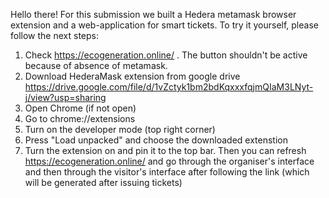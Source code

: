 Hello there! For this submission we built a Hedera metamask browser extension and a web-application for smart tickets. To try it yourself, please follow the next steps:

1) Check https://ecogeneration.online/ . The button shouldn't be active because of absence of metamask.
2) Download HederaMask extension from google drive https://drive.google.com/file/d/1vZctyk1bm2bdKqxxxfqjmQIaM3LNyt-j/view?usp=sharing 
3) Open Chrome (if not open)
4) Go to chrome://extensions
5) Turn on the developer mode (top right corner)
6) Press "Load unpacked" and choose the downloaded extenstion
7) Turn the extension on and pin it to the top bar. Then you can refresh https://ecogeneration.online/ and go through the organiser's interface and then through the visitor's interface after following the link (which will be generated after issuing tickets)
